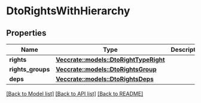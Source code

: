 # DtoRightsWithHierarchy

## Properties

Name | Type | Description | Notes
------------ | ------------- | ------------- | -------------
**rights** | [**Vec<crate::models::DtoRightTypeRight>**](DTO_RightType_Right.md) |  | 
**rights_groups** | [**Vec<crate::models::DtoRightsGroup>**](DTO_RightsGroup.md) |  | 
**deps** | [**Vec<crate::models::DtoRightsDeps>**](DTO_RightsDeps.md) |  | 

[[Back to Model list]](../README.md#documentation-for-models) [[Back to API list]](../README.md#documentation-for-api-endpoints) [[Back to README]](../README.md)


